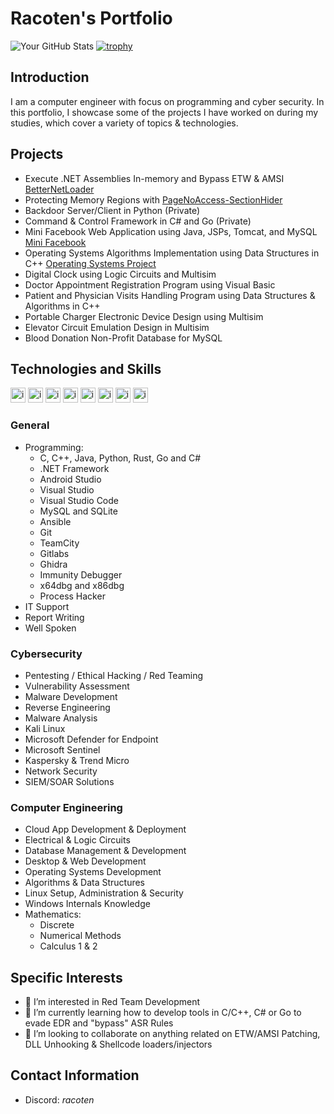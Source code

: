 # Racoten's Portfolio
![Your GitHub Stats](https://github-readme-stats.vercel.app/api?username=racoten&show_icons=true)
[![trophy](https://github-profile-trophy.vercel.app/?username=racoten&theme=onedark)](https://github.com/ryo-ma/github-profile-trophy)
## Introduction
I am a computer engineer with focus on programming and cyber security. In this portfolio, I showcase some of the projects I have worked on during my studies, which cover a variety of topics & technologies.

## Projects
- Execute .NET Assemblies In-memory and Bypass ETW & AMSI [BetterNetLoader](https://github.com/racoten/BetterNetLoader)
- Protecting Memory Regions with [PageNoAccess-SectionHider](https://github.com/racoten/PageNoAccess-SectionHider)
- Backdoor Server/Client in Python (Private)
- Command & Control Framework in C# and Go (Private)
- Mini Facebook Web Application using Java, JSPs, Tomcat, and MySQL [Mini Facebook](https://github.com/racoten/ROOT)
- Operating Systems Algorithms Implementation using Data Structures in C++ [Operating Systems Project](https://github.com/racoten/Proyecto_Operating_Systems)
- Digital Clock using Logic Circuits and Multisim
- Doctor Appointment Registration Program using Visual Basic
- Patient and Physician Visits Handling Program using Data Structures & Algorithms in C++
- Portable Charger Electronic Device Design using Multisim
- Elevator Circuit Emulation Design in Multisim
- Blood Donation Non-Profit Database for MySQL

## Technologies and Skills
<img src="https://user-images.githubusercontent.com/40224197/229528526-f40e8e34-e0c6-4b91-8d71-794875822a5e.png" alt="image" width="24"/> <img src="https://user-images.githubusercontent.com/40224197/229529377-33155a38-807f-44de-8f2e-7d5c890624d2.png" alt="image" width="24"/> <img src="https://user-images.githubusercontent.com/40224197/229529544-595ca4ae-495c-4fb0-aef6-4cb1108481a4.png" alt="image" width="24"/> <img src="https://user-images.githubusercontent.com/40224197/229529735-c0a4411a-09de-42fc-a43d-3f052bcf3760.png" alt="image" width="24"/> <img src="https://user-images.githubusercontent.com/40224197/229529818-f0c18d93-7a31-4d6b-802e-76ba214ebc63.png" alt="image" width="24"/> <img src="https://user-images.githubusercontent.com/40224197/229530687-3ef1791a-cd02-4cf1-a66e-9930a789af52.png" alt="image" width="24"/> <img src="https://user-images.githubusercontent.com/40224197/229531018-1ea52d32-17d6-43d1-b2e4-1142168429b6.png" alt="image" width="24"/> <img src="https://user-images.githubusercontent.com/40224197/229531380-2710bf2b-2ea7-4c24-be14-1c15238ba3f6.png" alt="image" width="24"/> 

### General
- Programming:
  -   C, C++, Java, Python, Rust, Go and C#
  -   .NET Framework
  -   Android Studio
  -   Visual Studio
  -   Visual Studio Code
  -   MySQL and SQLite
  -   Ansible
  -   Git
  -   TeamCity
  -   Gitlabs
  -   Ghidra
  -   Immunity Debugger
  -   x64dbg and x86dbg
  -   Process Hacker
- IT Support
- Report Writing
- Well Spoken

### Cybersecurity
- Pentesting / Ethical Hacking / Red Teaming
- Vulnerability Assessment
- Malware Development
- Reverse Engineering
- Malware Analysis
- Kali Linux
- Microsoft Defender for Endpoint
- Microsoft Sentinel
- Kaspersky & Trend Micro
- Network Security
- SIEM/SOAR Solutions

### Computer Engineering
- Cloud App Development & Deployment
- Electrical & Logic Circuits
- Database Management & Development
- Desktop & Web Development
- Operating Systems Development
- Algorithms & Data Structures
- Linux Setup, Administration & Security
- Windows Internals Knowledge
- Mathematics:
  - Discrete
  - Numerical Methods
  - Calculus 1 & 2

## Specific Interests
- 👀 I’m interested in Red Team Development 
- 🌱 I’m currently learning how to develop tools in C/C++, C# or Go to evade EDR and "bypass" ASR Rules
- 💞️ I’m looking to collaborate on anything related on ETW/AMSI Patching, DLL Unhooking & Shellcode loaders/injectors

## Contact Information
- Discord: _racoten_
